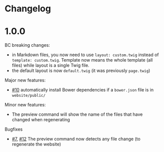 # Changelog

# 1.0.0

BC breaking changes:

- in Markdown files, you now need to use `layout: custom.twig` instead of `template: custom.twig`. Template now means the whole template (all files) while layout is a single Twig file.
- the default layout is now `default.twig` (it was previously `page.twig`)

Major new features:

- [#10](https://github.com/mnapoli/Couscous/pull/10) automatically install Bower dependencies if a `bower.json` file is in `website/public/`

Minor new features:

- The preview command will show the name of the files that have changed when regenerating

Bugfixes

- [#7](https://github.com/mnapoli/Couscous/issues/7), [#12](https://github.com/mnapoli/Couscous/issues/12) The preview command now detects any file change (to regenerate the website)
